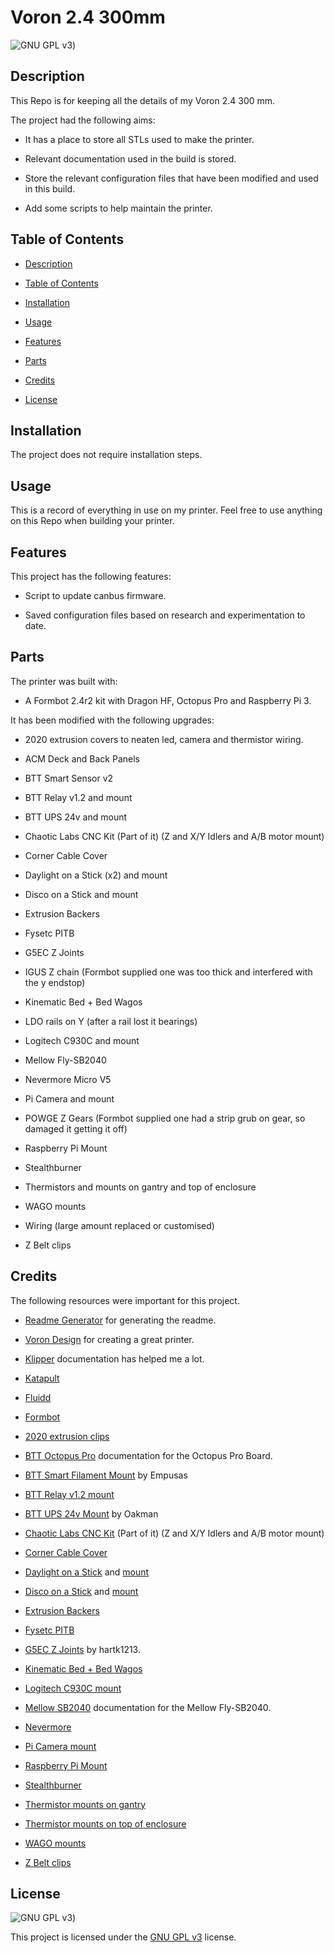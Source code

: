 # Voron 2.4 300mm

![GNU GPL v3](https://img.shields.io/badge/License-GPLv3-brightgreen.svg))

## Description

This Repo is for keeping all the details of my Voron 2.4 300 mm.

The project had the following aims:

- It has a place to store all STLs used to make the printer.

- Relevant documentation used in the build is stored.

- Store the relevant configuration files that have been modified and used in this build.

- Add some scripts to help maintain the printer.

## Table of Contents

- [Description](#description)

- [Table of Contents](#table-of-contents)

- [Installation](#installation)

- [Usage](#usage)

- [Features](#features)

- [Parts](#parts)

- [Credits](#credits)

- [License](#license)

## Installation

The project does not require installation steps.

## Usage

This is a record of everything in use on my printer. Feel free to use anything on this Repo when building your printer.

## Features

This project has the following features:

- Script to update canbus firmware.

- Saved configuration files based on research and experimentation to date.

## Parts

The printer was built with:

- A Formbot 2.4r2 kit with Dragon HF, Octopus Pro and Raspberry Pi 3.

It has been modified with the following upgrades:

- 2020 extrusion covers to neaten led, camera and thermistor wiring.

- ACM Deck and Back Panels

- BTT Smart Sensor v2

- BTT Relay v1.2 and mount

- BTT UPS 24v and mount

- Chaotic Labs CNC Kit (Part of it) (Z and X/Y Idlers and A/B motor mount)

- Corner Cable Cover

- Daylight on a Stick (x2) and mount

- Disco on a Stick and mount

- Extrusion Backers

- Fysetc PITB

- G5EC Z Joints

- IGUS Z chain (Formbot supplied one was too thick and interfered with the y endstop)

- Kinematic Bed + Bed Wagos

- LDO rails on Y (after a rail lost it bearings)

- Logitech C930C and mount

- Mellow Fly-SB2040

- Nevermore Micro V5

- Pi Camera and mount

- POWGE Z Gears (Formbot supplied one had a strip grub on gear, so damaged it getting it off)

- Raspberry Pi Mount

- Stealthburner

- Thermistors and mounts on gantry and top of enclosure

- WAGO mounts

- Wiring (large amount replaced or customised)

- Z Belt clips

## Credits

The following resources were important for this project.

- [Readme Generator](https://github.com/bowseruk/readme-generator-nodejs) for generating the readme.

- [Voron Design](https://vorondesign.com/voron2.4) for creating a great printer.

- [Klipper](https://www.klipper3d.org/) documentation has helped me a lot.

- [Katapult]()

- [Fluidd]()

- [Formbot](https://www.formbot3d.com/collections/voron-24)

- [2020 extrusion clips]()

- [BTT Octopus Pro](https://github.com/bigtreetech/BIGTREETECH-OCTOPUS-Pro) documentation for the Octopus Pro Board.

- [BTT Smart Filament Mount](https://mods.vorondesign.com/detail/yrBU4iTiddQRSvLqSDWMuA) by Empusas

- [BTT Relay v1.2 mount]()

- [BTT UPS 24v Mount](https://mods.vorondesign.com/detail/fyvvcExQHVCdg67SgMWcQ) by Oakman

- [Chaotic Labs CNC Kit](https://chaoticlab.xyz/) (Part of it) (Z and X/Y Idlers and A/B motor mount)

- [Corner Cable Cover](https://mods.vorondesign.com/detail/rXJYi9H1vNzno2fZlwAB3g)

- [Daylight on a Stick](https://github.com/VoronDesign/Voron-Hardware/tree/master/Daylight) and [mount]()

- [Disco on a Stick](https://github.com/VoronDesign/Voron-Hardware/tree/master/Daylight/Disco_on_a_stick) and [mount]()

- [Extrusion Backers](https://mods.vorondesign.com/detail/ewDI1Cntz7urtuq3Cm9wGQ)

- [Fysetc PITB](https://github.com/FYSETC/FYSETC-PITB)

- [G5EC Z Joints](https://mods.vorondesign.com/detail/eB5T2RNQcYI4o6cilhpXEg) by hartk1213.

- [Kinematic Bed + Bed Wagos](https://github.com/tanaes/whopping_Voron_mods/tree/main/kinematic_bed)

- [Logitech C930C mount](https://mods.vorondesign.com/detail/HScp6sF2ld2ncp8XV99RDA)

- [Mellow SB2040](https://mellow-3d.github.io/fly_sb2040_v1_general.html) documentation for the Mellow Fly-SB2040.

- [Nevermore](https://github.com/nevermore3d/Nevermore_Micro)

- [Pi Camera mount](https://github.com/VoronDesign/VoronUsers/tree/master/printer_mods/richardjm/picam-corner)

- [Raspberry Pi Mount](https://mods.vorondesign.com/detail/cd8PlaXqhTQsgKSmgcPHw)

- [Stealthburner](https://vorondesign.com/voron_stealthburner)

- [Thermistor mounts on gantry](https://mods.vorondesign.com/detail/x6rfcH51foFjGStyvPXnw)

- [Thermistor mounts on top of enclosure](https://mods.vorondesign.com/detail/dfRX88k7wwS6tpYlvyCEw)

- [WAGO mounts](https://mods.vorondesign.com/detail/u6PTkFoOllSE4jmasKCHQ)

- [Z Belt clips](https://mods.vorondesign.com/detail/UrXS8J4mIe1K3XGGagS5Q)

## License

![GNU GPL v3](https://img.shields.io/badge/License-GPLv3-brightgreen.svg))

This project is licensed under the [GNU GPL v3](https://opensource.org/license/gpl-3-0/) license.
